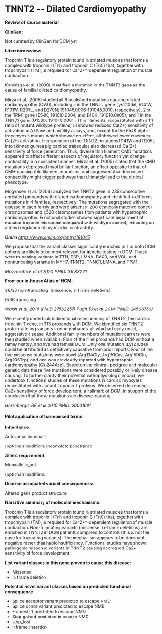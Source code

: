 # **TNNT2 -- Dilated Cardiomyopathy**

**Review of source material:**

**ClinGen:**

Not curated by ClinGen for DCM yet

**Literature review:**

Troponin T is a regulatory protein found in striated muscles that forms a complex with troponin I (TnI) and troponin C (TnC) that, together with tropomyosin (TM), is required for Ca^2+^-dependent regulation of muscle contraction.

Kamisago et al. (2000) identified a mutation in the TNNT2 gene as the cause of familial dilated cardiomyopathy. 

Mirza et al. (2005) studied all 8 published mutations causing dilated cardiomyopathy (CMD), including 5 in the TNNT2 gene (lys210del, R141W, R131W, R205L, and D270N; 191045.0006-191045.0010, respectively), 2 in the TPM1 gene (E54K, 191010.0004; and E40K, 191010.0005), and 1 in the TNNC1 gene (G159D; 191040.0001). Thin filaments, reconstituted with a 1:1 ratio of mutant:wildtype proteins, all showed reduced Ca(2+) sensitivity of activation in ATPase and motility assays, and, except for the E54K alpha-tropomyosin mutant which showed no effect, all showed lower maximum Ca(2+) activation. Incorporation of the TNNT2 mutations R141W and R205L into skinned guinea pig cardiac trabeculae also decreased Ca(2+) sensitivity of force generation. Thus, diverse thin filament CMD mutations appeared to affect different aspects of regulatory function yet change contractility in a consistent manner. Mirza et al. (2005) stated that the CMD mutations depressed myofibrillar function, an effect opposite to that of CMH-causing thin filament mutations, and suggested that decreased contractility might trigger pathways that ultimately lead to the clinical phenotype. 

Mogensen et al. (2004) analyzed the TNNT2 gene in 235 consecutive unrelated probands with dilated cardiomyopathy and identified 4 different mutations in 4 families, respectively. The mutations segregated with the disease in each family and were absent in 200 ethnically matched control chromosomes and 1,520 chromosomes from patients with hypertrophic cardiomyopathy. Functional studies showed significant impairment of mutated troponin interaction compared with wildtype control, indicating an altered regulation of myocardial contractility. 

***Omim** https://www.omim.org/entry/191045*

We propose that the variant classes significantly enriched in 1 or both DCM cohorts are likely to be most relevant for genetic testing in DCM. These were truncating variants in TTN, DSP, LMNA, BAG3, and VCL, and nontruncating variants in MYH7, TNNT2, TNNC1, LMNA, and TPM1.

*Mazzarotto F et al 2020 PMID: 31983221*

**From our in-house Atlas of HCM:**

36/36 non-truncating  (missense, in frame deletions)

0/36 truncating

*Walsh et al, 2016 (PMID 27532257)*
*Pugh TJ et al, 2014 (PMID: 24503780)*

We recently undertook bidirectional resequencing of TNNT2, the cardiac troponin T gene, in 313 probands with DCM. We identified six TNNT2 protein-altering variants in nine probands, all who had early onset, aggressive disease. Additional family members of mutation carriers were then studied when available. Four of the nine probands had DCM without a family history, and five had familial DCM. Only one mutation (Lys210del) could be attributed as definitively causative from prior reports. Four of the five missense mutations were novel (Arg134Gly, Arg151Cys, Arg159Gln, Arg205Trp), and one was previously reported with hypertrophic cardiomyopathy (Glu244Asp). Based on the clinical, pedigree and molecular genetic data these five mutations were considered possibly or likely disease causing. To further clarify their potential pathophysiologic impact, we undertook functional studies of these mutations in cardiac myocytes reconstituted with mutant troponin T proteins. We observed decreased Ca2+ sensitivity of force development, a hallmark of DCM, in support of the conclusion that these mutations are disease-causing.

*Hershberger RE et al 2010 PMID: 20031601*

#### **Pilot application of harmonised terms**

**Inheritance**

Autosomal dominant

(optional) modifiers: incomplete penetrance

**Allelic requirement**

Monoallelic_aut

(optional) modifiers:

**Disease associated variant consequences:**

Altered gene product structure

**Narrative summary of molecular mechanisms:**

Troponin T is a regulatory protein found in striated muscles that forms a complex with troponin I (TnI) and troponin C (TnC) that, together with tropomyosin (TM), is required for Ca^2+^-dependent regulation of muscle contraction. Non-truncating variants (missense, in-frame deletions) are enriched in TNNT2 in DCM patients compared to controls (this is not the case for truncating variants). The mechanism appears to be dominant negative rather than haploinsufficiency. Functional studies have shown pathogenic missense variants in TNNT2 causing decreased Ca2+ sensitivity of force development.

**List variant classes in this gene proven to cause this disease:**

- Missense
- In frame deletion

**Potential novel variant classes based on predicted functional
consequence**

- Splice acceptor variant predicted to escape NMD
- Splice donor variant predicted to escape NMD
- Frameshift predicted to escape NMD
- Stop gained predicted to escape NMD
- stop_lost
- inframe_insertion
